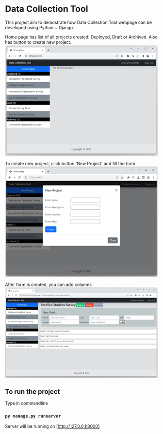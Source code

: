 # Data Collection Tool
This project aim to demostrate how Data Collection Tool webpage can be developed using Python + Django.

Home page has list of all projects created: Deployed, Draft or Archived. Also has button to create new project.
<img src="forms/static/home.jpg">

To create new project, click button 'New Project' and fill the form
<img src="forms/static/create_project.jpg">

After form is created, you can add columns
<img src="forms/static/display_project.jpg">


## To run the project

Type in commandline

### `py manage.py runserver`

Server will be running on [http://127.0.0.1:8000]